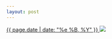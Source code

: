 ```yaml
---
layout: post
---
```


<p>
  <a href="/200">
    <time>{{ page.date | date: "%e %B, %Y" }}</time>
  </a>
  <a href="/200"><img src="{{ site.assets_url }}/200.jpg"/></a>
</p>
